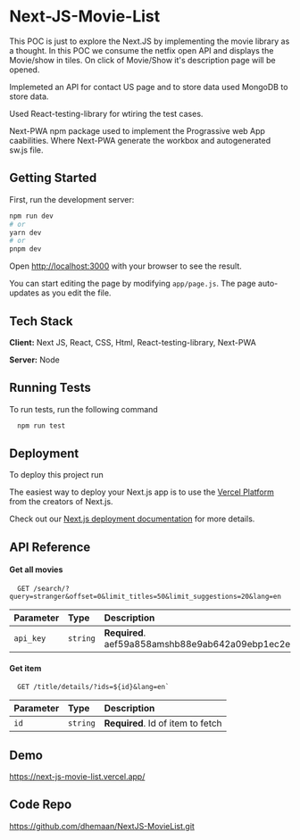 
# Next-JS-Movie-List

This POC is just to explore the Next.JS by implementing the movie library as a thought. In this POC we consume the netfix open API and displays the Movie/show in tiles. On click of Movie/Show it's description page will be opened.

Implemeted an API for contact US page and to store data used MongoDB to store data.

Used React-testing-library for wtiring the test cases. 

Next-PWA npm package used to implement the Prograssive web App caabilities. Where Next-PWA generate the workbox and autogenerated sw.js file.

## Getting Started

First, run the development server:

```bash
npm run dev
# or
yarn dev
# or
pnpm dev
```

Open [http://localhost:3000](http://localhost:3000) with your browser to see the result.

You can start editing the page by modifying `app/page.js`. The page auto-updates as you edit the file.


## Tech Stack

**Client:** Next JS, React, CSS, Html, React-testing-library, Next-PWA

**Server:** Node


## Running Tests

To run tests, run the following command

```bash
  npm run test
```


## Deployment

To deploy this project run

The easiest way to deploy your Next.js app is to use the [Vercel Platform](https://vercel.com/new?utm_medium=default-template&filter=next.js&utm_source=create-next-app&utm_campaign=create-next-app-readme) from the creators of Next.js.

Check out our [Next.js deployment documentation](https://nextjs.org/docs/deployment) for more details.


## API Reference

#### Get all movies

```http
  GET /search/?query=stranger&offset=0&limit_titles=50&limit_suggestions=20&lang=en
```

| Parameter | Type     | Description                |
| :-------- | :------- | :------------------------- |
| `api_key` | `string` | **Required**. aef59a858amshb88e9ab642a09ebp1ec2eejsnaee3529809a4 |

#### Get item

```http
  GET /title/details/?ids=${id}&lang=en`
```

| Parameter | Type     | Description                       |
| :-------- | :------- | :-------------------------------- |
| `id`      | `string` | **Required**. Id of item to fetch |



## Demo

https://next-js-movie-list.vercel.app/


## Code Repo
https://github.com/dhemaan/NextJS-MovieList.git